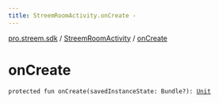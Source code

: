 ```yaml
---
title: StreemRoomActivity.onCreate - 
---
```


[pro.streem.sdk](../index.html) / [StreemRoomActivity](index.html) / [onCreate](./on-create.html)

# onCreate

`protected fun onCreate(savedInstanceState: Bundle?): `[`Unit`](https://kotlinlang.org/api/latest/jvm/stdlib/kotlin/-unit/index.html)